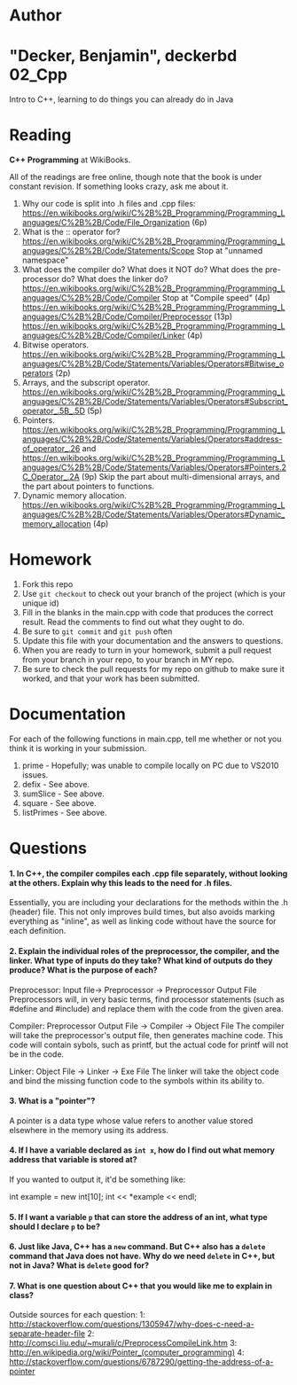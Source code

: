 Author
==========
"Decker, Benjamin", deckerbd
02_Cpp
======

Intro to C++, learning to do things you can already do in Java

Reading
=======

**C++ Programming** at WikiBooks.

All of the readings are free online, though note that the book is under constant revision. If something looks crazy, ask me about it.

1. Why our code is split into .h files and .cpp files: https://en.wikibooks.org/wiki/C%2B%2B_Programming/Programming_Languages/C%2B%2B/Code/File_Organization (6p)
2. What is the :: operator for? https://en.wikibooks.org/wiki/C%2B%2B_Programming/Programming_Languages/C%2B%2B/Code/Statements/Scope Stop at "unnamed namespace"
3. What does the compiler do? What does it NOT do? What does the pre-processor do? What does the linker do? https://en.wikibooks.org/wiki/C%2B%2B_Programming/Programming_Languages/C%2B%2B/Code/Compiler Stop at "Compile speed" (4p) https://en.wikibooks.org/wiki/C%2B%2B_Programming/Programming_Languages/C%2B%2B/Code/Compiler/Preprocessor (13p) https://en.wikibooks.org/wiki/C%2B%2B_Programming/Programming_Languages/C%2B%2B/Code/Compiler/Linker (4p)
4. Bitwise operators. https://en.wikibooks.org/wiki/C%2B%2B_Programming/Programming_Languages/C%2B%2B/Code/Statements/Variables/Operators#Bitwise_operators (2p)
5. Arrays, and the subscript operator. https://en.wikibooks.org/wiki/C%2B%2B_Programming/Programming_Languages/C%2B%2B/Code/Statements/Variables/Operators#Subscript_operator_.5B_.5D (5p)
6. Pointers. https://en.wikibooks.org/wiki/C%2B%2B_Programming/Programming_Languages/C%2B%2B/Code/Statements/Variables/Operators#address-of_operator_.26 and https://en.wikibooks.org/wiki/C%2B%2B_Programming/Programming_Languages/C%2B%2B/Code/Statements/Variables/Operators#Pointers.2C_Operator_.2A (9p) Skip the part about multi-dimensional arrays, and the part about pointers to functions.
7. Dynamic memory allocation. https://en.wikibooks.org/wiki/C%2B%2B_Programming/Programming_Languages/C%2B%2B/Code/Statements/Variables/Operators#Dynamic_memory_allocation (4p)

Homework
========

1. Fork this repo
2. Use `git checkout` to check out your branch of the project (which is your unique id)
3. Fill in the blanks in the main.cpp with code that produces the correct result. Read the comments to find out what they ought to do.
4. Be sure to `git commit` and `git push` often
5. Update this file with your documentation and the answers to questions.
6. When you are ready to turn in your homework, submit a pull request from your branch in your repo, to your branch in MY repo.
7. Be sure to check the pull requests for my repo on github to make sure it worked, and that your work has been submitted.

Documentation
=========

For each of the following functions in main.cpp, tell me whether or not you think it is working in your submission.

1. prime - Hopefully; was unable to compile locally on PC due to VS2010 issues.
2. defix - See above.
3. sumSlice - See above.
4. square - See above.
5. listPrimes - See above.

Questions
=======

#### 1. In C++, the compiler compiles each .cpp file separately, without looking at the others. Explain why this leads to the need for .h files.
 
Essentially, you are including your declarations for the methods within the .h (header) file. This not only improves build times, but also avoids marking everything as "inline", as well as linking code without have the source for each definition.
 
#### 2. Explain the individual roles of the preprocessor, the compiler, and the linker. What type of inputs do they take? What kind of outputs do they produce? What is the purpose of each?
 
Preprocessor: Input file-> Preprocessor -> Preprocessor Output File
Preprocessors will, in very basic terms, find processor statements (such as #define and #include) and replace them with the code from the given area.
 
Compiler: Preprocessor Output File -> Compiler -> Object File
The compiler will take the preprocessor's output file, then generates machine code. This code will contain sybols, such as printf, but the actual code for printf will not be in the code.
 
Linker: Object File -> Linker -> Exe File
The linker will take the object code and bind the missing function code to the symbols within its ability to.

#### 3. What is a "pointer"?

A pointer is a data type whose value refers to another value stored elsewhere in the memory using its address.

#### 4. If I have a variable declared as `int x`, how do I find out what memory address that variable is stored at?

If you wanted to output it, it'd be something like:

int example = new int[10];
int << *example << endl;

#### 5. If I want a variable `p` that can store the address of an int, what type should I declare `p` to be?

#### 6. Just like Java, C++ has a `new` command. But C++ also has a `delete` command that Java does not have. Why do we need `delete` in C++, but not in Java? What is `delete` good for?

#### 7. What is one question about C++ that you would like me to explain in class?

Outside sources for each question:
1: http://stackoverflow.com/questions/1305947/why-does-c-need-a-separate-header-file
2: http://comsci.liu.edu/~murali/c/PreprocessCompileLink.htm
3: http://en.wikipedia.org/wiki/Pointer_(computer_programming)
4: http://stackoverflow.com/questions/6787290/getting-the-address-of-a-pointer

